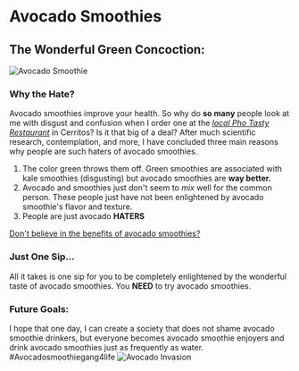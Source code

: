 # Avocado Smoothies
## The Wonderful Green Concoction:
![Avocado Smoothie](https://chocolatecoveredkatie.com/wp-content/uploads/2019/07/EASY-Creamy-Avocado-Smoothie-Recipe-500x500.jpg)
### Why the Hate?
Avocado smoothies improve your health. So why do **so many** people look at me with disgust and confusion when I order one at the _[local Pho Tasty Restaurant](https://photastyartesia.com/menu/)_ in Cerritos? Is it that big of a deal? After much scientific research, contemplation, and more, I have concluded three main reasons why people are such haters of avocado smoothies. 
1. The color green throws them off. Green smoothies are associated with kale smoothies (disgusting) but avocado smoothies are **way better.**
2. Avocado and smoothies just don't seem to _mix_ well for the common person. These people just have not been enlightened by avocado smoothie's flavor and texture.
3. People are just avocado **HATERS**

[Don't believe in the benefits of avocado smoothies?](https://www.marthastewart.com/8020544/avocados-in-smoothies-benefits-creaminess-nutrients)
### Just One Sip...
All it takes is one sip for you to be completely enlightened by the wonderful taste of avocado smoothies. You **NEED** to try avocado smoothies. 
### Future Goals:
I hope that one day, I can create a society that does not shame avocado smoothie drinkers, but everyone becomes avocado smoothie enjoyers and drink avocado smoothies just as frequently as water. #Avocadosmoothiegang4life
![Avocado Invasion](https://spirit.scene7.com/is/image/Spirit/01389600-a?$Detail$)
